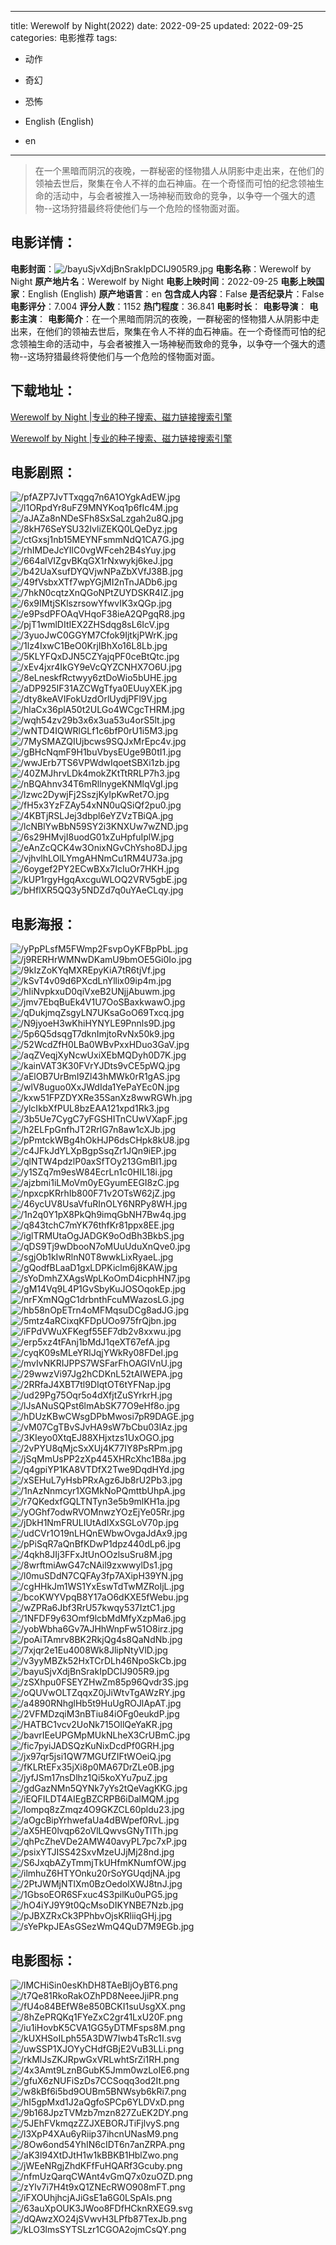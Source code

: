 
---
title: Werewolf by Night(2022)
date: 2022-09-25
updated: 2022-09-25
categories: 电影推荐
tags:
- 动作
- 奇幻
- 恐怖

- English (English)
- en
---


> 在一个黑暗而阴沉的夜晚，一群秘密的怪物猎人从阴影中走出来，在他们的领袖去世后，聚集在令人不祥的血石神庙。在一个奇怪而可怕的纪念领袖生命的活动中，与会者被推入一场神秘而致命的竞争，以争夺一个强大的遗物--这场狩猎最终将使他们与一个危险的怪物面对面。

## **电影详情**：

**电影封面**：<img src="https://image.tmdb.org/t/p/w200/bayuSjvXdjBnSrakIpDCIJ905R9.jpg" alt="/bayuSjvXdjBnSrakIpDCIJ905R9.jpg" title="/bayuSjvXdjBnSrakIpDCIJ905R9.jpg">
**电影名称**：Werewolf by Night
**原产地片名**：Werewolf by Night
**电影上映时间**：2022-09-25
**电影上映国家**：English (English)
**原产地语言**：en
**包含成人内容**：False
**是否纪录片**：False
**电影评分**：7.004
**评分人数**：1152
**热门程度**：36.841
**电影时长**：
**电影导演**：
**电影主演**：
**电影简介**：在一个黑暗而阴沉的夜晚，一群秘密的怪物猎人从阴影中走出来，在他们的领袖去世后，聚集在令人不祥的血石神庙。在一个奇怪而可怕的纪念领袖生命的活动中，与会者被推入一场神秘而致命的竞争，以争夺一个强大的遗物--这场狩猎最终将使他们与一个危险的怪物面对面。

## **下载地址**：
[Werewolf by Night |专业的种子搜索、磁力链接搜索引擎](https://movie.amd794.com:2083/?search=Werewolf%20by%20Night&ordering=&mode=match_phrase&page_size=10&page=1)

[Werewolf by Night |专业的种子搜索、磁力链接搜索引擎](https://movie.amd794.com:2083/?search=Werewolf%20by%20Night&ordering=&mode=match_phrase&page_size=10&page=1)
 

## **电影剧照**：
<img src="https://image.tmdb.org/t/p/original/pfAZP7JvTTxqgq7n6A1OYgkAdEW.jpg" alt="/pfAZP7JvTTxqgq7n6A1OYgkAdEW.jpg" title="/pfAZP7JvTTxqgq7n6A1OYgkAdEW.jpg"><img src="https://image.tmdb.org/t/p/original/l1ORpdYr8uFZ9MNYKoq1p6fIc4M.jpg" alt="/l1ORpdYr8uFZ9MNYKoq1p6fIc4M.jpg" title="/l1ORpdYr8uFZ9MNYKoq1p6fIc4M.jpg"><img src="https://image.tmdb.org/t/p/original/aJAZa8nNDeSFh8SxSaLzgah2u8Q.jpg" alt="/aJAZa8nNDeSFh8SxSaLzgah2u8Q.jpg" title="/aJAZa8nNDeSFh8SxSaLzgah2u8Q.jpg"><img src="https://image.tmdb.org/t/p/original/8kH76SeYSU32IvliZEKQ0LQeDyz.jpg" alt="/8kH76SeYSU32IvliZEKQ0LQeDyz.jpg" title="/8kH76SeYSU32IvliZEKQ0LQeDyz.jpg"><img src="https://image.tmdb.org/t/p/original/ctGxsj1nb15MEYNFsmmNdQ1CA7G.jpg" alt="/ctGxsj1nb15MEYNFsmmNdQ1CA7G.jpg" title="/ctGxsj1nb15MEYNFsmmNdQ1CA7G.jpg"><img src="https://image.tmdb.org/t/p/original/rhIMDeJcYIlC0vgWFceh2B4sYuy.jpg" alt="/rhIMDeJcYIlC0vgWFceh2B4sYuy.jpg" title="/rhIMDeJcYIlC0vgWFceh2B4sYuy.jpg"><img src="https://image.tmdb.org/t/p/original/664alVIZgvBKqGX1rNxwykj6keJ.jpg" alt="/664alVIZgvBKqGX1rNxwykj6keJ.jpg" title="/664alVIZgvBKqGX1rNxwykj6keJ.jpg"><img src="https://image.tmdb.org/t/p/original/b42UaXsufDYQVjwNPaZbXVfJ38B.jpg" alt="/b42UaXsufDYQVjwNPaZbXVfJ38B.jpg" title="/b42UaXsufDYQVjwNPaZbXVfJ38B.jpg"><img src="https://image.tmdb.org/t/p/original/49fVsbxXTf7wpYGjMI2nTnJADb6.jpg" alt="/49fVsbxXTf7wpYGjMI2nTnJADb6.jpg" title="/49fVsbxXTf7wpYGjMI2nTnJADb6.jpg"><img src="https://image.tmdb.org/t/p/original/7hkN0cqtzXnQGoNPtZUYDSKR4IZ.jpg" alt="/7hkN0cqtzXnQGoNPtZUYDSKR4IZ.jpg" title="/7hkN0cqtzXnQGoNPtZUYDSKR4IZ.jpg"><img src="https://image.tmdb.org/t/p/original/6x9IMtjSKlszrsowYfwvIK3xQGp.jpg" alt="/6x9IMtjSKlszrsowYfwvIK3xQGp.jpg" title="/6x9IMtjSKlszrsowYfwvIK3xQGp.jpg"><img src="https://image.tmdb.org/t/p/original/e9PsdPFOAqVHqoF38ieA2QPgqR8.jpg" alt="/e9PsdPFOAqVHqoF38ieA2QPgqR8.jpg" title="/e9PsdPFOAqVHqoF38ieA2QPgqR8.jpg"><img src="https://image.tmdb.org/t/p/original/pjT1wmlDItIEX2ZHSdqg8sL6IcV.jpg" alt="/pjT1wmlDItIEX2ZHSdqg8sL6IcV.jpg" title="/pjT1wmlDItIEX2ZHSdqg8sL6IcV.jpg"><img src="https://image.tmdb.org/t/p/original/3yuoJwC0GGYM7Cfok9IjtkjPWrK.jpg" alt="/3yuoJwC0GGYM7Cfok9IjtkjPWrK.jpg" title="/3yuoJwC0GGYM7Cfok9IjtkjPWrK.jpg"><img src="https://image.tmdb.org/t/p/original/1lz4IxwC1BeO0KrjIBhXo16L8Lb.jpg" alt="/1lz4IxwC1BeO0KrjIBhXo16L8Lb.jpg" title="/1lz4IxwC1BeO0KrjIBhXo16L8Lb.jpg"><img src="https://image.tmdb.org/t/p/original/5KLYFQxDJN5CZYajqPF0ceBtQtc.jpg" alt="/5KLYFQxDJN5CZYajqPF0ceBtQtc.jpg" title="/5KLYFQxDJN5CZYajqPF0ceBtQtc.jpg"><img src="https://image.tmdb.org/t/p/original/xEv4jxr4IkGY9eVcQYZCNHX7O6U.jpg" alt="/xEv4jxr4IkGY9eVcQYZCNHX7O6U.jpg" title="/xEv4jxr4IkGY9eVcQYZCNHX7O6U.jpg"><img src="https://image.tmdb.org/t/p/original/8eLneskfRctwyy6ztDoWio5bUHE.jpg" alt="/8eLneskfRctwyy6ztDoWio5bUHE.jpg" title="/8eLneskfRctwyy6ztDoWio5bUHE.jpg"><img src="https://image.tmdb.org/t/p/original/aDP925IF31AZCWgTfya0EUuyXEK.jpg" alt="/aDP925IF31AZCWgTfya0EUuyXEK.jpg" title="/aDP925IF31AZCWgTfya0EUuyXEK.jpg"><img src="https://image.tmdb.org/t/p/original/dty8keAVIFokUzdOrlUydjPFl9V.jpg" alt="/dty8keAVIFokUzdOrlUydjPFl9V.jpg" title="/dty8keAVIFokUzdOrlUydjPFl9V.jpg"><img src="https://image.tmdb.org/t/p/original/hlaCx36plA50t2ULGo4WCgcTHRM.jpg" alt="/hlaCx36plA50t2ULGo4WCgcTHRM.jpg" title="/hlaCx36plA50t2ULGo4WCgcTHRM.jpg"><img src="https://image.tmdb.org/t/p/original/wqh54zv29b3x6x3ua53u4orS5lt.jpg" alt="/wqh54zv29b3x6x3ua53u4orS5lt.jpg" title="/wqh54zv29b3x6x3ua53u4orS5lt.jpg"><img src="https://image.tmdb.org/t/p/original/wNTD4IQWRlGLf1c6bfP0rU1i5M3.jpg" alt="/wNTD4IQWRlGLf1c6bfP0rU1i5M3.jpg" title="/wNTD4IQWRlGLf1c6bfP0rU1i5M3.jpg"><img src="https://image.tmdb.org/t/p/original/7MySMAZQIUjbcws9SQJxMrEpc4v.jpg" alt="/7MySMAZQIUjbcws9SQJxMrEpc4v.jpg" title="/7MySMAZQIUjbcws9SQJxMrEpc4v.jpg"><img src="https://image.tmdb.org/t/p/original/gBHcNqmF9H1buVbysEUge9B0tI1.jpg" alt="/gBHcNqmF9H1buVbysEUge9B0tI1.jpg" title="/gBHcNqmF9H1buVbysEUge9B0tI1.jpg"><img src="https://image.tmdb.org/t/p/original/wwJErb7TS6VPWdwIqoetSBXi1zb.jpg" alt="/wwJErb7TS6VPWdwIqoetSBXi1zb.jpg" title="/wwJErb7TS6VPWdwIqoetSBXi1zb.jpg"><img src="https://image.tmdb.org/t/p/original/40ZMJhrvLDk4mokZKtTtRRLP7h3.jpg" alt="/40ZMJhrvLDk4mokZKtTtRRLP7h3.jpg" title="/40ZMJhrvLDk4mokZKtTtRRLP7h3.jpg"><img src="https://image.tmdb.org/t/p/original/nBQAhnv34T6mRllnygeKNMlqVgI.jpg" alt="/nBQAhnv34T6mRllnygeKNMlqVgI.jpg" title="/nBQAhnv34T6mRllnygeKNMlqVgI.jpg"><img src="https://image.tmdb.org/t/p/original/lzwc2DywjFj2SszjKyIpKwRet7O.jpg" alt="/lzwc2DywjFj2SszjKyIpKwRet7O.jpg" title="/lzwc2DywjFj2SszjKyIpKwRet7O.jpg"><img src="https://image.tmdb.org/t/p/original/fH5x3YzFZAy54xNN0uQSiQf2pu0.jpg" alt="/fH5x3YzFZAy54xNN0uQSiQf2pu0.jpg" title="/fH5x3YzFZAy54xNN0uQSiQf2pu0.jpg"><img src="https://image.tmdb.org/t/p/original/4KBTjRSLJej3dbpl6eYZVzTBiQA.jpg" alt="/4KBTjRSLJej3dbpl6eYZVzTBiQA.jpg" title="/4KBTjRSLJej3dbpl6eYZVzTBiQA.jpg"><img src="https://image.tmdb.org/t/p/original/lcNBlYwBbN59SY2i3KNXUw7wZND.jpg" alt="/lcNBlYwBbN59SY2i3KNXUw7wZND.jpg" title="/lcNBlYwBbN59SY2i3KNXUw7wZND.jpg"><img src="https://image.tmdb.org/t/p/original/6s29HMvjI8uodG01xZuHpfuIplW.jpg" alt="/6s29HMvjI8uodG01xZuHpfuIplW.jpg" title="/6s29HMvjI8uodG01xZuHpfuIplW.jpg"><img src="https://image.tmdb.org/t/p/original/eAnZcQCK4w3OnixNGvChYsho8DJ.jpg" alt="/eAnZcQCK4w3OnixNGvChYsho8DJ.jpg" title="/eAnZcQCK4w3OnixNGvChYsho8DJ.jpg"><img src="https://image.tmdb.org/t/p/original/vjhvlhLOlLYmgAHNmCu1RM4U73a.jpg" alt="/vjhvlhLOlLYmgAHNmCu1RM4U73a.jpg" title="/vjhvlhLOlLYmgAHNmCu1RM4U73a.jpg"><img src="https://image.tmdb.org/t/p/original/6oygef2PY2ECwBXx7IcIuOr7HKH.jpg" alt="/6oygef2PY2ECwBXx7IcIuOr7HKH.jpg" title="/6oygef2PY2ECwBXx7IcIuOr7HKH.jpg"><img src="https://image.tmdb.org/t/p/original/kUP1rgyHgqAxcguWLOQ2VRV5gbE.jpg" alt="/kUP1rgyHgqAxcguWLOQ2VRV5gbE.jpg" title="/kUP1rgyHgqAxcguWLOQ2VRV5gbE.jpg"><img src="https://image.tmdb.org/t/p/original/bHflXR5QQ3y5NDZd7q0uYAeCLqy.jpg" alt="/bHflXR5QQ3y5NDZd7q0uYAeCLqy.jpg" title="/bHflXR5QQ3y5NDZd7q0uYAeCLqy.jpg">

## **电影海报**：
<img src="https://image.tmdb.org/t/p/original/yPpPLsfM5FWmp2FsvpOyKFBpPbL.jpg" alt="/yPpPLsfM5FWmp2FsvpOyKFBpPbL.jpg" title="/yPpPLsfM5FWmp2FsvpOyKFBpPbL.jpg"><img src="https://image.tmdb.org/t/p/original/j9RERHrWMNwDKamU9bmOE5Gi0Io.jpg" alt="/j9RERHrWMNwDKamU9bmOE5Gi0Io.jpg" title="/j9RERHrWMNwDKamU9bmOE5Gi0Io.jpg"><img src="https://image.tmdb.org/t/p/original/9kIzZoKYqMXREpyKiA7tR6tjVf.jpg" alt="/9kIzZoKYqMXREpyKiA7tR6tjVf.jpg" title="/9kIzZoKYqMXREpyKiA7tR6tjVf.jpg"><img src="https://image.tmdb.org/t/p/original/kSvT4v09d6PXcdLnYllix09ip4m.jpg" alt="/kSvT4v09d6PXcdLnYllix09ip4m.jpg" title="/kSvT4v09d6PXcdLnYllix09ip4m.jpg"><img src="https://image.tmdb.org/t/p/original/hIiNvpkxuD0qiVxeB2UNjjAbuwm.jpg" alt="/hIiNvpkxuD0qiVxeB2UNjjAbuwm.jpg" title="/hIiNvpkxuD0qiVxeB2UNjjAbuwm.jpg"><img src="https://image.tmdb.org/t/p/original/jmv7EbqBuEk4V1U7OoSBaxkwawO.jpg" alt="/jmv7EbqBuEk4V1U7OoSBaxkwawO.jpg" title="/jmv7EbqBuEk4V1U7OoSBaxkwawO.jpg"><img src="https://image.tmdb.org/t/p/original/qDukjmqZsgyLN7UKsaGoO69Txcq.jpg" alt="/qDukjmqZsgyLN7UKsaGoO69Txcq.jpg" title="/qDukjmqZsgyLN7UKsaGoO69Txcq.jpg"><img src="https://image.tmdb.org/t/p/original/N9jyoeH3wKhiHYNYLE9Pnnls9D.jpg" alt="/N9jyoeH3wKhiHYNYLE9Pnnls9D.jpg" title="/N9jyoeH3wKhiHYNYLE9Pnnls9D.jpg"><img src="https://image.tmdb.org/t/p/original/5p6Q5dsqgT7dknImjtoRvNx50k9.jpg" alt="/5p6Q5dsqgT7dknImjtoRvNx50k9.jpg" title="/5p6Q5dsqgT7dknImjtoRvNx50k9.jpg"><img src="https://image.tmdb.org/t/p/original/52WcdZfH0LBa0WBvPxxHDuo3GaV.jpg" alt="/52WcdZfH0LBa0WBvPxxHDuo3GaV.jpg" title="/52WcdZfH0LBa0WBvPxxHDuo3GaV.jpg"><img src="https://image.tmdb.org/t/p/original/aqZVeqjXyNcwUxiXEbMQDyh0D7K.jpg" alt="/aqZVeqjXyNcwUxiXEbMQDyh0D7K.jpg" title="/aqZVeqjXyNcwUxiXEbMQDyh0D7K.jpg"><img src="https://image.tmdb.org/t/p/original/kainVAT3K30FVrYJDts9vCE5pWQ.jpg" alt="/kainVAT3K30FVrYJDts9vCE5pWQ.jpg" title="/kainVAT3K30FVrYJDts9vCE5pWQ.jpg"><img src="https://image.tmdb.org/t/p/original/aElOB7UrBmI9Zl43hMWk0rR1gAS.jpg" alt="/aElOB7UrBmI9Zl43hMWk0rR1gAS.jpg" title="/aElOB7UrBmI9Zl43hMWk0rR1gAS.jpg"><img src="https://image.tmdb.org/t/p/original/wlV8uguo0XxJWdIda1YePaYEc0N.jpg" alt="/wlV8uguo0XxJWdIda1YePaYEc0N.jpg" title="/wlV8uguo0XxJWdIda1YePaYEc0N.jpg"><img src="https://image.tmdb.org/t/p/original/kxw51FPZDYXRe35SanXz8wwRGWh.jpg" alt="/kxw51FPZDYXRe35SanXz8wwRGWh.jpg" title="/kxw51FPZDYXRe35SanXz8wwRGWh.jpg"><img src="https://image.tmdb.org/t/p/original/ylcIkbXfPUL8bzEAA121xpd1Rk3.jpg" alt="/ylcIkbXfPUL8bzEAA121xpd1Rk3.jpg" title="/ylcIkbXfPUL8bzEAA121xpd1Rk3.jpg"><img src="https://image.tmdb.org/t/p/original/3b5Ue7CygC7yFGSHITnCUwVXapF.jpg" alt="/3b5Ue7CygC7yFGSHITnCUwVXapF.jpg" title="/3b5Ue7CygC7yFGSHITnCUwVXapF.jpg"><img src="https://image.tmdb.org/t/p/original/h2ELFpGnfhJT2RrlG7n8aw1cXJb.jpg" alt="/h2ELFpGnfhJT2RrlG7n8aw1cXJb.jpg" title="/h2ELFpGnfhJT2RrlG7n8aw1cXJb.jpg"><img src="https://image.tmdb.org/t/p/original/pPmtckWBg4hOkHJP6dsCHpk8kU8.jpg" alt="/pPmtckWBg4hOkHJP6dsCHpk8kU8.jpg" title="/pPmtckWBg4hOkHJP6dsCHpk8kU8.jpg"><img src="https://image.tmdb.org/t/p/original/c4JFkJdYLXpBgpSsqZr1JQn9iEP.jpg" alt="/c4JFkJdYLXpBgpSsqZr1JQn9iEP.jpg" title="/c4JFkJdYLXpBgpSsqZr1JQn9iEP.jpg"><img src="https://image.tmdb.org/t/p/original/qlNTW4pdzlP0axSfTOy213GmBl1.jpg" alt="/qlNTW4pdzlP0axSfTOy213GmBl1.jpg" title="/qlNTW4pdzlP0axSfTOy213GmBl1.jpg"><img src="https://image.tmdb.org/t/p/original/y1SZq7m9esW84EcrLn1c0HIL18i.jpg" alt="/y1SZq7m9esW84EcrLn1c0HIL18i.jpg" title="/y1SZq7m9esW84EcrLn1c0HIL18i.jpg"><img src="https://image.tmdb.org/t/p/original/ajzbmi1iLMoVm0yEGyumEEGI8zC.jpg" alt="/ajzbmi1iLMoVm0yEGyumEEGI8zC.jpg" title="/ajzbmi1iLMoVm0yEGyumEEGI8zC.jpg"><img src="https://image.tmdb.org/t/p/original/npxcpKRrhIb800F71v2OTsW62jZ.jpg" alt="/npxcpKRrhIb800F71v2OTsW62jZ.jpg" title="/npxcpKRrhIb800F71v2OTsW62jZ.jpg"><img src="https://image.tmdb.org/t/p/original/46ycUV8UsaVfuRInOLY6NRPy8WH.jpg" alt="/46ycUV8UsaVfuRInOLY6NRPy8WH.jpg" title="/46ycUV8UsaVfuRInOLY6NRPy8WH.jpg"><img src="https://image.tmdb.org/t/p/original/1n2q0Y1pX8PkQh9imqGbNH7Bw4q.jpg" alt="/1n2q0Y1pX8PkQh9imqGbNH7Bw4q.jpg" title="/1n2q0Y1pX8PkQh9imqGbNH7Bw4q.jpg"><img src="https://image.tmdb.org/t/p/original/q843tchC7mYK76thfKr81ppx8EE.jpg" alt="/q843tchC7mYK76thfKr81ppx8EE.jpg" title="/q843tchC7mYK76thfKr81ppx8EE.jpg"><img src="https://image.tmdb.org/t/p/original/iglTRMUtaOgJADGK9oOdBh3BkbS.jpg" alt="/iglTRMUtaOgJADGK9oOdBh3BkbS.jpg" title="/iglTRMUtaOgJADGK9oOdBh3BkbS.jpg"><img src="https://image.tmdb.org/t/p/original/qDS9Tj9wDbooN7oMUuUduXnQve0.jpg" alt="/qDS9Tj9wDbooN7oMUuUduXnQve0.jpg" title="/qDS9Tj9wDbooN7oMUuUduXnQve0.jpg"><img src="https://image.tmdb.org/t/p/original/sgjOb1kIwRlnN0T8wwkLixRyaeL.jpg" alt="/sgjOb1kIwRlnN0T8wwkLixRyaeL.jpg" title="/sgjOb1kIwRlnN0T8wwkLixRyaeL.jpg"><img src="https://image.tmdb.org/t/p/original/gQodfBLaaD1gxLDPKiclm6j8KAW.jpg" alt="/gQodfBLaaD1gxLDPKiclm6j8KAW.jpg" title="/gQodfBLaaD1gxLDPKiclm6j8KAW.jpg"><img src="https://image.tmdb.org/t/p/original/sYoDmhZXAgsWpLKoOmD4icphHN7.jpg" alt="/sYoDmhZXAgsWpLKoOmD4icphHN7.jpg" title="/sYoDmhZXAgsWpLKoOmD4icphHN7.jpg"><img src="https://image.tmdb.org/t/p/original/gM14Vq9L4P1GvSbyKuJOSOqokEp.jpg" alt="/gM14Vq9L4P1GvSbyKuJOSOqokEp.jpg" title="/gM14Vq9L4P1GvSbyKuJOSOqokEp.jpg"><img src="https://image.tmdb.org/t/p/original/nrFXmNQgC1drbnthFcuMWazosLG.jpg" alt="/nrFXmNQgC1drbnthFcuMWazosLG.jpg" title="/nrFXmNQgC1drbnthFcuMWazosLG.jpg"><img src="https://image.tmdb.org/t/p/original/hb58nOpETrn4oMFMqsuDCg8adJG.jpg" alt="/hb58nOpETrn4oMFMqsuDCg8adJG.jpg" title="/hb58nOpETrn4oMFMqsuDCg8adJG.jpg"><img src="https://image.tmdb.org/t/p/original/5mtz4aRCixqKFDpUOo975frQjbn.jpg" alt="/5mtz4aRCixqKFDpUOo975frQjbn.jpg" title="/5mtz4aRCixqKFDpUOo975frQjbn.jpg"><img src="https://image.tmdb.org/t/p/original/iFPdVWuXFKegf55EF7db2v8xxwu.jpg" alt="/iFPdVWuXFKegf55EF7db2v8xxwu.jpg" title="/iFPdVWuXFKegf55EF7db2v8xxwu.jpg"><img src="https://image.tmdb.org/t/p/original/erp5xz4tFAnj1bMdJ1qeXT67efA.jpg" alt="/erp5xz4tFAnj1bMdJ1qeXT67efA.jpg" title="/erp5xz4tFAnj1bMdJ1qeXT67efA.jpg"><img src="https://image.tmdb.org/t/p/original/cyqK09sMLeYRlJqjYWkRy08FDel.jpg" alt="/cyqK09sMLeYRlJqjYWkRy08FDel.jpg" title="/cyqK09sMLeYRlJqjYWkRy08FDel.jpg"><img src="https://image.tmdb.org/t/p/original/mvIvNKRIJPPS7WSFarFhOAGIVnU.jpg" alt="/mvIvNKRIJPPS7WSFarFhOAGIVnU.jpg" title="/mvIvNKRIJPPS7WSFarFhOAGIVnU.jpg"><img src="https://image.tmdb.org/t/p/original/29wwzVi97Jg2hCDKnL52tAIWEPA.jpg" alt="/29wwzVi97Jg2hCDKnL52tAIWEPA.jpg" title="/29wwzVi97Jg2hCDKnL52tAIWEPA.jpg"><img src="https://image.tmdb.org/t/p/original/2RRfaJ4XBT7tl9DIqtOT6tYFNap.jpg" alt="/2RRfaJ4XBT7tl9DIqtOT6tYFNap.jpg" title="/2RRfaJ4XBT7tl9DIqtOT6tYFNap.jpg"><img src="https://image.tmdb.org/t/p/original/ud29Pg75Oqr5o4dXfjtZuSYrkrH.jpg" alt="/ud29Pg75Oqr5o4dXfjtZuSYrkrH.jpg" title="/ud29Pg75Oqr5o4dXfjtZuSYrkrH.jpg"><img src="https://image.tmdb.org/t/p/original/lJsANuSQPst6lmAbSK77O9eHf8o.jpg" alt="/lJsANuSQPst6lmAbSK77O9eHf8o.jpg" title="/lJsANuSQPst6lmAbSK77O9eHf8o.jpg"><img src="https://image.tmdb.org/t/p/original/hDUzKBwCWsgDPbMwosi7pR9DAGE.jpg" alt="/hDUzKBwCWsgDPbMwosi7pR9DAGE.jpg" title="/hDUzKBwCWsgDPbMwosi7pR9DAGE.jpg"><img src="https://image.tmdb.org/t/p/original/vM07CgTBvSJvHA9sW7bCbu03lAz.jpg" alt="/vM07CgTBvSJvHA9sW7bCbu03lAz.jpg" title="/vM07CgTBvSJvHA9sW7bCbu03lAz.jpg"><img src="https://image.tmdb.org/t/p/original/3KIeyo0XtqEJ88XHjxtzs1UxOGO.jpg" alt="/3KIeyo0XtqEJ88XHjxtzs1UxOGO.jpg" title="/3KIeyo0XtqEJ88XHjxtzs1UxOGO.jpg"><img src="https://image.tmdb.org/t/p/original/2vPYU8qMjcSxXUj4K77IY8PsRPm.jpg" alt="/2vPYU8qMjcSxXUj4K77IY8PsRPm.jpg" title="/2vPYU8qMjcSxXUj4K77IY8PsRPm.jpg"><img src="https://image.tmdb.org/t/p/original/jSqMmUsPP2zXp445XHRcXhc1B8a.jpg" alt="/jSqMmUsPP2zXp445XHRcXhc1B8a.jpg" title="/jSqMmUsPP2zXp445XHRcXhc1B8a.jpg"><img src="https://image.tmdb.org/t/p/original/q4gpiYP1KA8VTDfX2Twe9DqdHYd.jpg" alt="/q4gpiYP1KA8VTDfX2Twe9DqdHYd.jpg" title="/q4gpiYP1KA8VTDfX2Twe9DqdHYd.jpg"><img src="https://image.tmdb.org/t/p/original/xSEHuL7yHsbPRxAgz6Jb8rU2Pb3.jpg" alt="/xSEHuL7yHsbPRxAgz6Jb8rU2Pb3.jpg" title="/xSEHuL7yHsbPRxAgz6Jb8rU2Pb3.jpg"><img src="https://image.tmdb.org/t/p/original/1nAzNnmcyr1XGMkNoPQmttbUhpA.jpg" alt="/1nAzNnmcyr1XGMkNoPQmttbUhpA.jpg" title="/1nAzNnmcyr1XGMkNoPQmttbUhpA.jpg"><img src="https://image.tmdb.org/t/p/original/r7QKedxfGQLTNTyn3e5b9mlKH1a.jpg" alt="/r7QKedxfGQLTNTyn3e5b9mlKH1a.jpg" title="/r7QKedxfGQLTNTyn3e5b9mlKH1a.jpg"><img src="https://image.tmdb.org/t/p/original/yOGhf7odwRVOMnwzYOzEjYe05Rr.jpg" alt="/yOGhf7odwRVOMnwzYOzEjYe05Rr.jpg" title="/yOGhf7odwRVOMnwzYOzEjYe05Rr.jpg"><img src="https://image.tmdb.org/t/p/original/jDkH1NmFRULIUtAdIXxSGLoV70p.jpg" alt="/jDkH1NmFRULIUtAdIXxSGLoV70p.jpg" title="/jDkH1NmFRULIUtAdIXxSGLoV70p.jpg"><img src="https://image.tmdb.org/t/p/original/udCVr1O19nLHQnEWbwOvgaJdAx9.jpg" alt="/udCVr1O19nLHQnEWbwOvgaJdAx9.jpg" title="/udCVr1O19nLHQnEWbwOvgaJdAx9.jpg"><img src="https://image.tmdb.org/t/p/original/pPiSqR7aQnBfKDwP1dpz440dLp6.jpg" alt="/pPiSqR7aQnBfKDwP1dpz440dLp6.jpg" title="/pPiSqR7aQnBfKDwP1dpz440dLp6.jpg"><img src="https://image.tmdb.org/t/p/original/4qkh8JIj3FFxJtUnOOzlsuSru8M.jpg" alt="/4qkh8JIj3FFxJtUnOOzlsuSru8M.jpg" title="/4qkh8JIj3FFxJtUnOOzlsuSru8M.jpg"><img src="https://image.tmdb.org/t/p/original/8wrftmiAwG47cNAil9zxwwylDs1.jpg" alt="/8wrftmiAwG47cNAil9zxwwylDs1.jpg" title="/8wrftmiAwG47cNAil9zxwwylDs1.jpg"><img src="https://image.tmdb.org/t/p/original/l0muSDdN7CQFAy3fp7AXipH39YN.jpg" alt="/l0muSDdN7CQFAy3fp7AXipH39YN.jpg" title="/l0muSDdN7CQFAy3fp7AXipH39YN.jpg"><img src="https://image.tmdb.org/t/p/original/cgHHkJm1WS1YxEswTdTwMZRoIjL.jpg" alt="/cgHHkJm1WS1YxEswTdTwMZRoIjL.jpg" title="/cgHHkJm1WS1YxEswTdTwMZRoIjL.jpg"><img src="https://image.tmdb.org/t/p/original/bcoKWYVpqB8Y17aO6dKXE5fWebu.jpg" alt="/bcoKWYVpqB8Y17aO6dKXE5fWebu.jpg" title="/bcoKWYVpqB8Y17aO6dKXE5fWebu.jpg"><img src="https://image.tmdb.org/t/p/original/wZPRa6Jbf3RrU57kwqy537IztC1.jpg" alt="/wZPRa6Jbf3RrU57kwqy537IztC1.jpg" title="/wZPRa6Jbf3RrU57kwqy537IztC1.jpg"><img src="https://image.tmdb.org/t/p/original/1NFDF9y63Omf9lcbMdMfyXzpMa6.jpg" alt="/1NFDF9y63Omf9lcbMdMfyXzpMa6.jpg" title="/1NFDF9y63Omf9lcbMdMfyXzpMa6.jpg"><img src="https://image.tmdb.org/t/p/original/yobWbha6Gv7AJHhWnpFw51O8irz.jpg" alt="/yobWbha6Gv7AJHhWnpFw51O8irz.jpg" title="/yobWbha6Gv7AJHhWnpFw51O8irz.jpg"><img src="https://image.tmdb.org/t/p/original/poAiTAmrv8BK2RkjQg4s8QaNdNb.jpg" alt="/poAiTAmrv8BK2RkjQg4s8QaNdNb.jpg" title="/poAiTAmrv8BK2RkjQg4s8QaNdNb.jpg"><img src="https://image.tmdb.org/t/p/original/7xjqr2e1Eu4008Wk8JlipNtyVlD.jpg" alt="/7xjqr2e1Eu4008Wk8JlipNtyVlD.jpg" title="/7xjqr2e1Eu4008Wk8JlipNtyVlD.jpg"><img src="https://image.tmdb.org/t/p/original/v3yyMBZk52HxTCrDLh46NpoSkCb.jpg" alt="/v3yyMBZk52HxTCrDLh46NpoSkCb.jpg" title="/v3yyMBZk52HxTCrDLh46NpoSkCb.jpg"><img src="https://image.tmdb.org/t/p/original/bayuSjvXdjBnSrakIpDCIJ905R9.jpg" alt="/bayuSjvXdjBnSrakIpDCIJ905R9.jpg" title="/bayuSjvXdjBnSrakIpDCIJ905R9.jpg"><img src="https://image.tmdb.org/t/p/original/zSXhpu0FSEYZHwZm85p96Qvdr3S.jpg" alt="/zSXhpu0FSEYZHwZm85p96Qvdr3S.jpg" title="/zSXhpu0FSEYZHwZm85p96Qvdr3S.jpg"><img src="https://image.tmdb.org/t/p/original/oQUVwOLTZqqxZ0jJiWtvTgAWzRY.jpg" alt="/oQUVwOLTZqqxZ0jJiWtvTgAWzRY.jpg" title="/oQUVwOLTZqqxZ0jJiWtvTgAWzRY.jpg"><img src="https://image.tmdb.org/t/p/original/a4890RNhglHb5t9HuUgROJlApAT.jpg" alt="/a4890RNhglHb5t9HuUgROJlApAT.jpg" title="/a4890RNhglHb5t9HuUgROJlApAT.jpg"><img src="https://image.tmdb.org/t/p/original/2VFMDzqiM3nBTiu84iOFg0eukdP.jpg" alt="/2VFMDzqiM3nBTiu84iOFg0eukdP.jpg" title="/2VFMDzqiM3nBTiu84iOFg0eukdP.jpg"><img src="https://image.tmdb.org/t/p/original/HATBC1vcv2UoNk715OllQeYaKR.jpg" alt="/HATBC1vcv2UoNk715OllQeYaKR.jpg" title="/HATBC1vcv2UoNk715OllQeYaKR.jpg"><img src="https://image.tmdb.org/t/p/original/bavrIEeUPGMpMUkNLheX3CrUBmC.jpg" alt="/bavrIEeUPGMpMUkNLheX3CrUBmC.jpg" title="/bavrIEeUPGMpMUkNLheX3CrUBmC.jpg"><img src="https://image.tmdb.org/t/p/original/fic7pyiJADSQzKuNixDcdPf0GRH.jpg" alt="/fic7pyiJADSQzKuNixDcdPf0GRH.jpg" title="/fic7pyiJADSQzKuNixDcdPf0GRH.jpg"><img src="https://image.tmdb.org/t/p/original/jx97qr5jsi1QW7MGUfZIFtWOeiQ.jpg" alt="/jx97qr5jsi1QW7MGUfZIFtWOeiQ.jpg" title="/jx97qr5jsi1QW7MGUfZIFtWOeiQ.jpg"><img src="https://image.tmdb.org/t/p/original/fKLRtEFx35jXi8p0MA67DrZLe0B.jpg" alt="/fKLRtEFx35jXi8p0MA67DrZLe0B.jpg" title="/fKLRtEFx35jXi8p0MA67DrZLe0B.jpg"><img src="https://image.tmdb.org/t/p/original/jyfJSm17nsDlhz1Qi5koXYu7puZ.jpg" alt="/jyfJSm17nsDlhz1Qi5koXYu7puZ.jpg" title="/jyfJSm17nsDlhz1Qi5koXYu7puZ.jpg"><img src="https://image.tmdb.org/t/p/original/gdGazNMn5QYNk7yYs2tQeVagKKG.jpg" alt="/gdGazNMn5QYNk7yYs2tQeVagKKG.jpg" title="/gdGazNMn5QYNk7yYs2tQeVagKKG.jpg"><img src="https://image.tmdb.org/t/p/original/iEQFILDT4AIEgBZCRPB6iDalMQM.jpg" alt="/iEQFILDT4AIEgBZCRPB6iDalMQM.jpg" title="/iEQFILDT4AIEgBZCRPB6iDalMQM.jpg"><img src="https://image.tmdb.org/t/p/original/lompq8zZmqz4O9GKZCL60pldu23.jpg" alt="/lompq8zZmqz4O9GKZCL60pldu23.jpg" title="/lompq8zZmqz4O9GKZCL60pldu23.jpg"><img src="https://image.tmdb.org/t/p/original/aOgcBipYrhwefaUa4dBWpef0RvL.jpg" alt="/aOgcBipYrhwefaUa4dBWpef0RvL.jpg" title="/aOgcBipYrhwefaUa4dBWpef0RvL.jpg"><img src="https://image.tmdb.org/t/p/original/aX5HE0lvqp62oVlLQwvsGNyTlTh.jpg" alt="/aX5HE0lvqp62oVlLQwvsGNyTlTh.jpg" title="/aX5HE0lvqp62oVlLQwvsGNyTlTh.jpg"><img src="https://image.tmdb.org/t/p/original/qhPcZheVDe2AMW40avyPL7pc7xP.jpg" alt="/qhPcZheVDe2AMW40avyPL7pc7xP.jpg" title="/qhPcZheVDe2AMW40avyPL7pc7xP.jpg"><img src="https://image.tmdb.org/t/p/original/psixYTJISS42SxvMzeUJjMj28nd.jpg" alt="/psixYTJISS42SxvMzeUJjMj28nd.jpg" title="/psixYTJISS42SxvMzeUJjMj28nd.jpg"><img src="https://image.tmdb.org/t/p/original/S6JxqbAZyTmmjTkUHfmKNumfOW.jpg" alt="/S6JxqbAZyTmmjTkUHfmKNumfOW.jpg" title="/S6JxqbAZyTmmjTkUHfmKNumfOW.jpg"><img src="https://image.tmdb.org/t/p/original/ilmhuZ6HTYOnku20rSoYGUqdjNA.jpg" alt="/ilmhuZ6HTYOnku20rSoYGUqdjNA.jpg" title="/ilmhuZ6HTYOnku20rSoYGUqdjNA.jpg"><img src="https://image.tmdb.org/t/p/original/2PtJWMjNTlXm0BzOedolXWJ8tnJ.jpg" alt="/2PtJWMjNTlXm0BzOedolXWJ8tnJ.jpg" title="/2PtJWMjNTlXm0BzOedolXWJ8tnJ.jpg"><img src="https://image.tmdb.org/t/p/original/1GbsoEOR6SFxuc4S3pilKu0uPG5.jpg" alt="/1GbsoEOR6SFxuc4S3pilKu0uPG5.jpg" title="/1GbsoEOR6SFxuc4S3pilKu0uPG5.jpg"><img src="https://image.tmdb.org/t/p/original/hO4iYJ9Y9t0QcMsoDIKYNBE7Nzb.jpg" alt="/hO4iYJ9Y9t0QcMsoDIKYNBE7Nzb.jpg" title="/hO4iYJ9Y9t0QcMsoDIKYNBE7Nzb.jpg"><img src="https://image.tmdb.org/t/p/original/pJBXZRxCk3PPhbvOjsKRliiqGHj.jpg" alt="/pJBXZRxCk3PPhbvOjsKRliiqGHj.jpg" title="/pJBXZRxCk3PPhbvOjsKRliiqGHj.jpg"><img src="https://image.tmdb.org/t/p/original/sYePkpJEAsGSezWmQ4QuD7M9EGb.jpg" alt="/sYePkpJEAsGSezWmQ4QuD7M9EGb.jpg" title="/sYePkpJEAsGSezWmQ4QuD7M9EGb.jpg">

## **电影图标**：
<img src="https://image.tmdb.org/t/p/original/lMCHiSin0esKhDH8TAeBljOyBT6.png" alt="/lMCHiSin0esKhDH8TAeBljOyBT6.png" title="/lMCHiSin0esKhDH8TAeBljOyBT6.png"><img src="https://image.tmdb.org/t/p/original/t7Qe81RkoRakOZhPD8NeeeJjiPR.png" alt="/t7Qe81RkoRakOZhPD8NeeeJjiPR.png" title="/t7Qe81RkoRakOZhPD8NeeeJjiPR.png"><img src="https://image.tmdb.org/t/p/original/fU4o84BEfW8e850BCKI1suUsgXX.png" alt="/fU4o84BEfW8e850BCKI1suUsgXX.png" title="/fU4o84BEfW8e850BCKI1suUsgXX.png"><img src="https://image.tmdb.org/t/p/original/8hZePRQKq1FYeZxC2gr41LxU20F.png" alt="/8hZePRQKq1FYeZxC2gr41LxU20F.png" title="/8hZePRQKq1FYeZxC2gr41LxU20F.png"><img src="https://image.tmdb.org/t/p/original/iu1iHovbK5CVA1GG5yDTMFsps8M.png" alt="/iu1iHovbK5CVA1GG5yDTMFsps8M.png" title="/iu1iHovbK5CVA1GG5yDTMFsps8M.png"><img src="https://image.tmdb.org/t/p/original/kUXHSoILph55A3DW7Iwb4TsRc1I.svg" alt="/kUXHSoILph55A3DW7Iwb4TsRc1I.svg" title="/kUXHSoILph55A3DW7Iwb4TsRc1I.svg"><img src="https://image.tmdb.org/t/p/original/uwSSP1XJOYyCHdfGBjE2VuB3LLi.png" alt="/uwSSP1XJOYyCHdfGBjE2VuB3LLi.png" title="/uwSSP1XJOYyCHdfGBjE2VuB3LLi.png"><img src="https://image.tmdb.org/t/p/original/rkMlJsZKJRpwGxVRLwhtSrZi1RH.png" alt="/rkMlJsZKJRpwGxVRLwhtSrZi1RH.png" title="/rkMlJsZKJRpwGxVRLwhtSrZi1RH.png"><img src="https://image.tmdb.org/t/p/original/4x3Amt9LznBGubK5Jmm0wzLoIE6.png" alt="/4x3Amt9LznBGubK5Jmm0wzLoIE6.png" title="/4x3Amt9LznBGubK5Jmm0wzLoIE6.png"><img src="https://image.tmdb.org/t/p/original/gfuX6zNUFiSzDs7CCSoqq3od2It.png" alt="/gfuX6zNUFiSzDs7CCSoqq3od2It.png" title="/gfuX6zNUFiSzDs7CCSoqq3od2It.png"><img src="https://image.tmdb.org/t/p/original/w8kBf6i5bd9OUBm5BNWsyb6kRi7.png" alt="/w8kBf6i5bd9OUBm5BNWsyb6kRi7.png" title="/w8kBf6i5bd9OUBm5BNWsyb6kRi7.png"><img src="https://image.tmdb.org/t/p/original/hI5gpMxd1J2aQgfoSPCp6YLDVxD.png" alt="/hI5gpMxd1J2aQgfoSPCp6YLDVxD.png" title="/hI5gpMxd1J2aQgfoSPCp6YLDVxD.png"><img src="https://image.tmdb.org/t/p/original/9b168JpzTVMzb7mzn827ZuEK2DY.png" alt="/9b168JpzTVMzb7mzn827ZuEK2DY.png" title="/9b168JpzTVMzb7mzn827ZuEK2DY.png"><img src="https://image.tmdb.org/t/p/original/5JEhFVkmqzZZJXEBORJTiFjlvyS.png" alt="/5JEhFVkmqzZZJXEBORJTiFjlvyS.png" title="/5JEhFVkmqzZZJXEBORJTiFjlvyS.png"><img src="https://image.tmdb.org/t/p/original/l3XpP4XAu6yRiip37ihcnUNasM9.png" alt="/l3XpP4XAu6yRiip37ihcnUNasM9.png" title="/l3XpP4XAu6yRiip37ihcnUNasM9.png"><img src="https://image.tmdb.org/t/p/original/8Ow6ond54YhIN6cIDT6n7anZRPA.png" alt="/8Ow6ond54YhIN6cIDT6n7anZRPA.png" title="/8Ow6ond54YhIN6cIDT6n7anZRPA.png"><img src="https://image.tmdb.org/t/p/original/aK3l94XtDJtH1w1kBBKB1HblZwo.png" alt="/aK3l94XtDJtH1w1kBBKB1HblZwo.png" title="/aK3l94XtDJtH1w1kBBKB1HblZwo.png"><img src="https://image.tmdb.org/t/p/original/jWEeNRgjZhdKFfFuHQARf3Gcuby.png" alt="/jWEeNRgjZhdKFfFuHQARf3Gcuby.png" title="/jWEeNRgjZhdKFfFuHQARf3Gcuby.png"><img src="https://image.tmdb.org/t/p/original/nfmUzQarqCWAnt4vGmQ7x0zuOZD.png" alt="/nfmUzQarqCWAnt4vGmQ7x0zuOZD.png" title="/nfmUzQarqCWAnt4vGmQ7x0zuOZD.png"><img src="https://image.tmdb.org/t/p/original/zYlv7i7H4t9xQ1ZNEcRWO908mFT.png" alt="/zYlv7i7H4t9xQ1ZNEcRWO908mFT.png" title="/zYlv7i7H4t9xQ1ZNEcRWO908mFT.png"><img src="https://image.tmdb.org/t/p/original/iFXOUhjhcjAJiGsE1a6G0LSpAIs.png" alt="/iFXOUhjhcjAJiGsE1a6G0LSpAIs.png" title="/iFXOUhjhcjAJiGsE1a6G0LSpAIs.png"><img src="https://image.tmdb.org/t/p/original/63auXpOUK3JWoo8FDfHCknRXEG9.svg" alt="/63auXpOUK3JWoo8FDfHCknRXEG9.svg" title="/63auXpOUK3JWoo8FDfHCknRXEG9.svg"><img src="https://image.tmdb.org/t/p/original/dQAwzXO24jSVwvH3LPfb87TexJb.png" alt="/dQAwzXO24jSVwvH3LPfb87TexJb.png" title="/dQAwzXO24jSVwvH3LPfb87TexJb.png"><img src="https://image.tmdb.org/t/p/original/kLO3lmsSYTSLzr1CGOA2ojmCsQY.png" alt="/kLO3lmsSYTSLzr1CGOA2ojmCsQY.png" title="/kLO3lmsSYTSLzr1CGOA2ojmCsQY.png">

